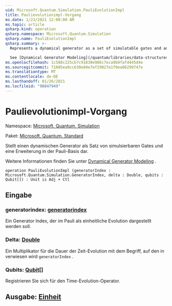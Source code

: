 ```yaml
---
uid: Microsoft.Quantum.Simulation.PauliEvolutionImpl
title: Paulievolutionimpl-Vorgang
ms.date: 1/23/2021 12:00:00 AM
ms.topic: article
qsharp.kind: operation
qsharp.namespace: Microsoft.Quantum.Simulation
qsharp.name: PauliEvolutionImpl
qsharp.summary: >-
  Represents a dynamical generator as a set of simulatable gates and an expansion in the Pauli basis.

  See [Dynamical Generator Modeling](/quantum/libraries/data-structures#dynamical-generator-modeling) for more details.
ms.openlocfilehash: 1c588c225cb7c91830e986c7eca9b9fafd445d4e
ms.sourcegitcommit: 71605ea9cc630e84e7ef29027e1f0ea06299747e
ms.translationtype: MT
ms.contentlocale: de-DE
ms.lasthandoff: 01/26/2021
ms.locfileid: "98847949"
---
```

# <a name="paulievolutionimpl-operation"></a>Paulievolutionimpl-Vorgang

Namespace: [Microsoft. Quantum. Simulation](xref:Microsoft.Quantum.Simulation)

Paket: [Microsoft. Quantum. Standard](https://nuget.org/packages/Microsoft.Quantum.Standard)


Stellt einen dynamischen Generator als Satz von simulsierbaren Gates und eine Erweiterung in der Pauli-Basis dar.

Weitere Informationen finden Sie unter [Dynamical Generator Modeling](/quantum/libraries/data-structures#dynamical-generator-modeling) .

```qsharp
operation PauliEvolutionImpl (generatorIndex : Microsoft.Quantum.Simulation.GeneratorIndex, delta : Double, qubits : Qubit[]) : Unit is Adj + Ctl
```


## <a name="input"></a>Eingabe

### <a name="generatorindex--generatorindex"></a>generatorindex: [generatorindex](xref:Microsoft.Quantum.Simulation.GeneratorIndex)

Ein Generator Index, der im Pauli als einheitliche Evolution dargestellt werden soll.


### <a name="delta--double"></a>Delta: [Double](xref:microsoft.quantum.lang-ref.double)

Ein Multiplikator für die Dauer der Zeit-Evolution mit dem Begriff, auf den in verwiesen wird `generatorIndex` .


### <a name="qubits--qubit"></a>Qubits: [Qubit](xref:microsoft.quantum.lang-ref.qubit)[]

Registrieren Sie sich für den Time-Evolution-Operator.



## <a name="output--unit"></a>Ausgabe: [Einheit](xref:microsoft.quantum.lang-ref.unit)


